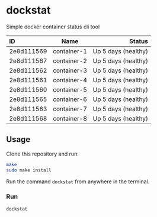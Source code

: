 # dockstat

Simple docker container status cli tool

|         ID        |      Name       |       Status        |
| :---------------- | :-------------: | ------------------: |
| 2e8d111569        |   container-1   | Up 5 days (healthy) |
| 2e8d111567        |   container-2   | Up 5 days (healthy) |
| 2e8d111562        |   container-3   | Up 5 days (healthy) |
| 2e8d111561        |   container-4   | Up 5 days (healthy) |
| 2e8d111560        |   container-5   | Up 5 days (healthy) |
| 2e8d111565        |   container-6   | Up 5 days (healthy) |
| 2e8d111563        |   container-7   | Up 5 days (healthy) |
| 2e8d111568        |   container-8   | Up 5 days (healthy) |

## Usage

Clone this repository and run:

```bash
make
sudo make install
```

Run the command `dockstat` from anywhere in the terminal.

### Run

```bash
dockstat
```

